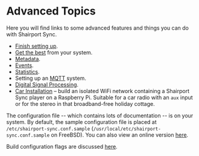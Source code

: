# Advanced Topics
Here you will find links to some advanced features and things you can do with Shairport Sync.
* [Finish setting up](InitialConfiguration.md).
* [Get the best](GetTheBest.md) from your system.
* [Metadata](Metadata.md).
* [Events](Events.md).
* [Statistics](Statistics.md).
* Setting up an [MQTT](MQTT.md) system.
* [Digital Signal Processing](https://github.com/mikebrady/shairport-sync/wiki/Digital-Signal-Processing-with-Shairport-Sync).
* [Car Installation](CAR%20INSTALL.md)
– build an isolated WiFi network containing a Shairport Sync player on a Raspberry Pi. Suitable for a car radio with an `aux` input or for the stereo in that broadband-free holiday cottage.

The configuration file -- which contains lots of documentation -- is on your system. By default, the sample configuration file is 
placed at `/etc/shairport-sync.conf.sample` (`/usr/local/etc/shairport-sync.conf.sample` on FreeBSD).
You can also view an online version [here](https://github.com/mikebrady/shairport-sync/blob/master/scripts/shairport-sync.conf).

Build configuration flags are discussed [here](CONFIGURATION%20FLAGS.md).
